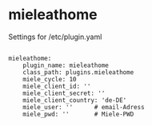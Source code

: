 # mieleathome

Settings for /etc/plugin.yaml

<pre><code>
mieleathome:
    plugin_name: mieleathome
    class_path: plugins.mieleathome
    miele_cycle: 10
    miele_client_id: ''
    miele_client_secret: ''
    miele_client_country: 'de-DE'
    miele_user: ''      # email-Adress
    miele_pwd: ''       # Miele-PWD
</code></pre>

